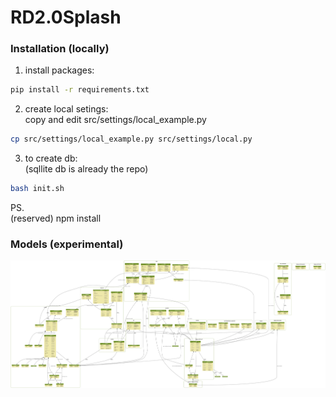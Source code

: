 # RD2.0Splash

### Installation (locally)

1. install packages:  
```sh
pip install -r requirements.txt
```

2. create local setings:  
copy and edit src/settings/local_example.py  
```sh
cp src/settings/local_example.py src/settings/local.py
```

3. to create db:  
(sqllite db is already the repo)  
```sh
bash init.sh
```

PS.  
(reserved) npm install  



### Models (experimental)
![alt tag](https://raw.githubusercontent.com/trouvaay/RD2.0Splash/master/src/data/models.png?token=ADtmsop5V-2k5Onh5CP5ZdS3G67pviyYks5VurGnwA%3D%3D)


